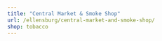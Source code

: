 ```yaml
---
title: "Central Market & Smoke Shop"
url: /ellensburg/central-market-and-smoke-shop/
shop: tobacco
---
```

